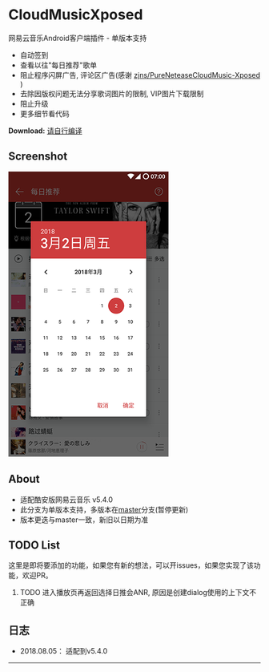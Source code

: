 # CloudMusicXposed #

网易云音乐Android客户端插件 - 单版本支持

- 自动签到
- 查看以往"每日推荐"歌单
- 阻止程序闪屏广告, 评论区广告(感谢 [zjns/PureNeteaseCloudMusic-Xposed](https://github.com/zjns/PureNeteaseCloudMusic-Xposed) )
- 去除因版权问题无法分享歌词图片的限制, VIP图片下载限制
- 阻止升级
- 更多细节看代码

**Download:**  [请自行编译](http://127.0.0.1/)

## Screenshot ##

![](/screenshot/ss04.png) 


## About ##

- 适配酷安版网易云音乐 v5.4.0
- 此分支为单版本支持，多版本在[master](https://github.com/XF-zhjnc/CloudMusicXposed/tree/master)分支(暂停更新)
- 版本更迭与master一致，新旧以日期为准

## TODO List ##

这里是即将要添加的功能，如果您有新的想法，可以开issues，如果您实现了该功能，欢迎PR。

1. TODO 进入播放页再返回选择日推会ANR, 原因是创建dialog使用的上下文不正确

## 日志 ##

* 2018.08.05： 适配到v5.4.0

------